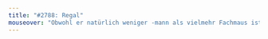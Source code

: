 ```yaml
---
title: "#2788: Regal"
mouseover: "Obwohl er natürlich weniger -mann als vielmehr Fachmaus ist."
---
```

